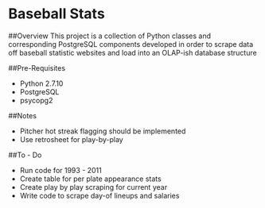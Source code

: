 # Baseball Stats

##Overview
This project is a collection of Python classes and corresponding PostgreSQL components developed in order to scrape data off baseball statistic websites and load into an OLAP-ish database structure

##Pre-Requisites
* Python 2.7.10
* PostgreSQL
* psycopg2

##Notes
* Pitcher hot streak flagging should be implemented
* Use retrosheet for play-by-play

##To - Do
* Run code for 1993 - 2011
* Create table for per plate appearance stats
* Create play by play scraping for current year
* Write code to scrape day-of lineups and salaries
